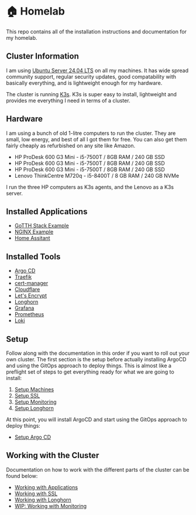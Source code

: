# 🏠 Homelab

This repo contains all of the installation instructions and documentation for my homelab.

## Cluster Information

I am using [Ubuntu Server 24.04 LTS](https://ubuntu.com/download/server) on all my machines. It has wide spread community support, regular security updates, good compatability with basically everything, and is lightweight enough for my hardware.

The cluster is running [K3s](https://k3s.io/). K3s is super easy to install, lightweight and provides me everything I need in terms of a cluster.

## Hardware

I am using a bunch of old 1-litre computers to run the cluster. They are small, low energy, and best of all I got them for free. You can also get them fairly cheaply as refurbished on any site like Amazon.

- HP ProDesk 600 G3 Mini - i5-7500T / 8GB RAM / 240 GB SSD
- HP ProDesk 600 G3 Mini - i5-7500T / 8GB RAM / 240 GB SSD
- HP ProDesk 600 G3 Mini - i5-7500T / 8GB RAM / 240 GB SSD
- Lenovo ThinkCentre M720q - i5-8400T / 8 GB RAM / 240 GB NVMe

I run the three HP computers as K3s agents, and the Lenovo as a K3s server.

## Installed Applications

- [GoTTH Stack Example](https://github.com/dobsondev/GoTTH-stack)
- [NGINX Example](https://nginx.org/)
- [Home Assitant](https://www.home-assistant.io/)

## Installed Tools

- [Argo CD](https://argoproj.github.io/cd/)
- [Traefik](https://traefik.io/solutions/kubernetes-ingress)
- [cert-manager](https://cert-manager.io/)
- [Cloudflare](https://www.cloudflare.com/)
- [Let's Encrypt](https://letsencrypt.org/)
- [Longhorn](https://longhorn.io/)
- [Grafana](https://grafana.com/)
- [Prometheus](https://prometheus.io/)
- [Loki](https://grafana.com/oss/loki/)

## Setup

Follow along with the documentation in this order if you want to roll out your own cluster. The first section is the setup before actually installing ArgoCD and using the GitOps approach to deploy things. This is almost like a preflight set of steps to get everything ready for what we are going to install:

1. [Setup Machines](docs/setup-nodes.md)
2. [Setup SSL](docs/setup-ssl.md)
3. [Setup Monitoring](docs/setup-monitoring.md)
4. [Setup Longhorn](docs/setup-longhorn.md)

At this point, you will install ArgoCD and start using the GitOps approach to deploy things:

- [Setup Argo CD](docs/setup-argocd.md)

## Working with the Cluster

Documentation on how to work with the different parts of the cluster can be found below:

- [Working with Applications](docs/working-with-applications.md)
- [Working with SSL](docs/working-with-ssl.md)
- [Working with Longhorn](docs/working-with-longhorn.md)
- [WIP: Working with Monitoring](docs/working-with-monitoring.md)
